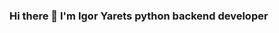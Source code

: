 ### Hi there 👋 I'm Igor Yarets python backend developer

<!--
**Igoryarets/Igoryarets** is a ✨ _special_ ✨ repository because its `README.md` (this file) appears on your GitHub profile.

Here are some ideas to get you started:

- 🔭 I’m currently working on ...
- 🌱 I’m currently learning ...
- 👯 I’m looking to collaborate on ...
- 🤔 I’m looking for help with ...
- 💬 Ask me about ...
- 📫 How to reach me: ...
- 😄 Pronouns: ...
- ⚡ Fun fact: ...
-->


<!-- GitHub Stats -- >

## &#x1f4c8; GitHub Stats

<p align='center'>
   <a href="https://github-readme-stats.vercel.app/api?username=Igoryarets&show_icons=true&count_private=true"><img
           height=150
           src="https://github-readme-stats.vercel.app/api?username=Igoryarets&show_icons=true&count_private=true"/></a>
   <a href="https://github.com/Igoryarets/github-readme-stats"><img height=150
                                                                  src="https://github-readme-stats.vercel.app/api/top-langs/?username=Igoryarets&layout=compact"/></a>
</p>

<br>
<a href="https://github.com/Igoryarets">
  <img align="center" style="margin:0.5rem" src="https://github-readme-stats.vercel.app/api?username=Igoryarets&show_icons=true&line_height=27&count_private=true&title_color=ffffff&text_color=c9cacc&icon_color=4AB097&bg_color=1A2B34" alt="Igoryarets GitHub Stats" />
</a>


<!-- Skills -- >

## 💼 Language and Tools

[](https://img.shields.io/badge/Code-Python-informational?style=flat&logo=python&logoColor=white&color=4AB197)
![](https://img.shields.io/badge/Code-Django-informational?style=flat&logo=django&logoColor=white&color=4AB197)
![](https://img.shields.io/badge/Code-DRF-informational?style=flat&logo=drf&logoColor=white&color=4AB197)
![](https://img.shields.io/badge/Tools-Docker-informational?style=flat&logo=docker&logoColor=white&color=4AB197)
![](https://img.shields.io/badge/Tools-Postman-informational?style=flat&logo=Postman&logoColor=white&color=4AB197)
![](https://img.shields.io/badge/Tools-GitHub-informational?style=flat&logo=GitHub&logoColor=white&color=4AB197)
![](https://img.shields.io/badge/Tools-Postgresql-informational?style=flat&logo=Postgresql&logoColor=white&color=4AB197)



